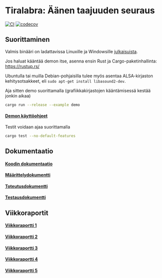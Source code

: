 # Tiralabra: Äänen taajuuden seuraus

[![CI](https://github.com/ollpu/tiralabra/actions/workflows/coverage.yml/badge.svg)](https://github.com/ollpu/tiralabra/actions/workflows/coverage.yml)
[![codecov](https://codecov.io/gh/ollpu/tiralabra/branch/main/graph/badge.svg?token=NXYLTIWRUU)](https://codecov.io/gh/ollpu/tiralabra)

## Suorittaminen

Valmis binääri on ladattavissa Linuxille ja Windowsille [julkaisuista](https://github.com/ollpu/tiralabra/releases).

Jos haluat kääntää demon itse, asenna ensin Rust ja Cargo-paketinhallinta: https://rustup.rs/

Ubuntulla tai muilla Debian-pohjaisilla tulee myös asentaa ALSA-kirjaston kehitysotsakkeet, eli `sudo apt-get install libasound2-dev`.

Aja sitten demo suorittamalla (grafiikkakirjastojen kääntämisessä kestää jonkin aikaa)

```sh
cargo run --release --example demo
```

#### [Demon käyttöohjeet](dokumentaatio/käyttöohje.md)

Testit voidaan ajaa suorittamalla

```sh
cargo test --no-default-features
```

## Dokumentaatio

#### [Koodin dokumentaatio](https://ollpu.github.io/tiralabra)
#### [Määrittelydokumentti](dokumentaatio/määrittelydokumentti.md)
#### [Toteutusdokumentti](dokumentaatio/toteutusdokumentti.pdf)
#### [Testausdokumentti](dokumentaatio/testausdokumentti.md)

## Viikkoraportit

#### [Viikkoraportti 1](dokumentaatio/viikkoraportti1.md)
#### [Viikkoraportti 2](dokumentaatio/viikkoraportti2.md)
#### [Viikkoraportti 3](dokumentaatio/viikkoraportti3.md)
#### [Viikkoraportti 4](dokumentaatio/viikkoraportti4.md)
#### [Viikkoraportti 5](dokumentaatio/viikkoraportti5.md)
